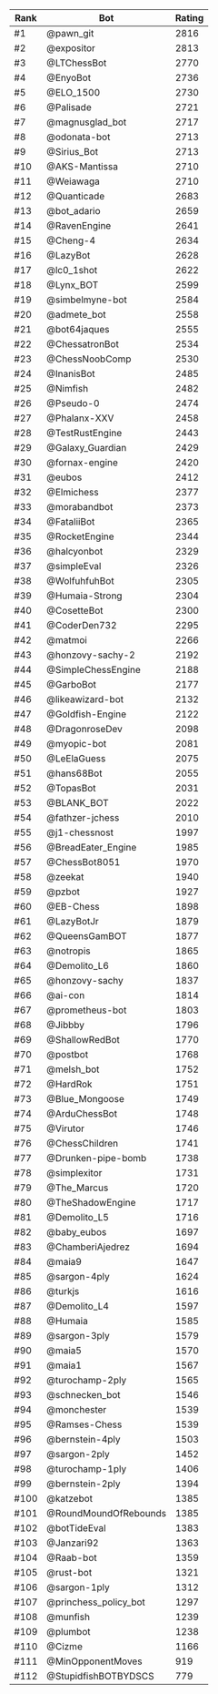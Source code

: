 Rank|Bot|Rating
---|---|---
#1|@pawn_git|2816
#2|@expositor|2813
#3|@LTChessBot|2770
#4|@EnyoBot|2736
#5|@ELO_1500|2730
#6|@Palisade|2721
#7|@magnusglad_bot|2717
#8|@odonata-bot|2713
#9|@Sirius_Bot|2713
#10|@AKS-Mantissa|2710
#11|@Weiawaga|2710
#12|@Quanticade|2683
#13|@bot_adario|2659
#14|@RavenEngine|2641
#15|@Cheng-4|2634
#16|@LazyBot|2628
#17|@lc0_1shot|2622
#18|@Lynx_BOT|2599
#19|@simbelmyne-bot|2584
#20|@admete_bot|2558
#21|@bot64jaques|2555
#22|@ChessatronBot|2534
#23|@ChessNoobComp|2530
#24|@InanisBot|2485
#25|@Nimfish|2482
#26|@Pseudo-0|2474
#27|@Phalanx-XXV|2458
#28|@TestRustEngine|2443
#29|@Galaxy_Guardian|2429
#30|@fornax-engine|2420
#31|@eubos|2412
#32|@Elmichess|2377
#33|@morabandbot|2373
#34|@FataliiBot|2365
#35|@RocketEngine|2344
#36|@halcyonbot|2329
#37|@simpleEval|2326
#38|@WolfuhfuhBot|2305
#39|@Humaia-Strong|2304
#40|@CosetteBot|2300
#41|@CoderDen732|2295
#42|@matmoi|2266
#43|@honzovy-sachy-2|2192
#44|@SimpleChessEngine|2188
#45|@GarboBot|2177
#46|@likeawizard-bot|2132
#47|@Goldfish-Engine|2122
#48|@DragonroseDev|2098
#49|@myopic-bot|2081
#50|@LeElaGuess|2075
#51|@hans68Bot|2055
#52|@TopasBot|2031
#53|@BLANK_BOT|2022
#54|@fathzer-jchess|2010
#55|@j1-chessnost|1997
#56|@BreadEater_Engine|1985
#57|@ChessBot8051|1970
#58|@zeekat|1940
#59|@pzbot|1927
#60|@EB-Chess|1898
#61|@LazyBotJr|1879
#62|@QueensGamBOT|1877
#63|@notropis|1865
#64|@Demolito_L6|1860
#65|@honzovy-sachy|1837
#66|@ai-con|1814
#67|@prometheus-bot|1803
#68|@Jibbby|1796
#69|@ShallowRedBot|1770
#70|@postbot|1768
#71|@melsh_bot|1752
#72|@HardRok|1751
#73|@Blue_Mongoose|1749
#74|@ArduChessBot|1748
#75|@Virutor|1746
#76|@ChessChildren|1741
#77|@Drunken-pipe-bomb|1738
#78|@simplexitor|1731
#79|@The_Marcus|1720
#80|@TheShadowEngine|1717
#81|@Demolito_L5|1716
#82|@baby_eubos|1697
#83|@ChamberiAjedrez|1694
#84|@maia9|1647
#85|@sargon-4ply|1624
#86|@turkjs|1616
#87|@Demolito_L4|1597
#88|@Humaia|1585
#89|@sargon-3ply|1579
#90|@maia5|1570
#91|@maia1|1567
#92|@turochamp-2ply|1565
#93|@schnecken_bot|1546
#94|@monchester|1539
#95|@Ramses-Chess|1539
#96|@bernstein-4ply|1503
#97|@sargon-2ply|1452
#98|@turochamp-1ply|1406
#99|@bernstein-2ply|1394
#100|@katzebot|1385
#101|@RoundMoundOfRebounds|1385
#102|@botTideEval|1383
#103|@Janzari92|1363
#104|@Raab-bot|1359
#105|@rust-bot|1321
#106|@sargon-1ply|1312
#107|@princhess_policy_bot|1297
#108|@munfish|1239
#109|@plumbot|1238
#110|@Cizme|1166
#111|@MinOpponentMoves|919
#112|@StupidfishBOTBYDSCS|779
